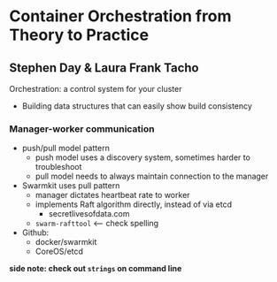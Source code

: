 # Container Orchestration from Theory to Practice
## Stephen Day & Laura Frank Tacho

Orchestration: a control system for your cluster

* Building data structures that can easily show build consistency

### Manager-worker communication
* push/pull model pattern
    - push model uses a discovery system, sometimes harder to troubleshoot
    - pull model needs to always maintain connection to the manager
* Swarmkit uses pull pattern
    - manager dictates heartbeat rate to worker
    - implements Raft algorithm directly, instead of via etcd
        - secretlivesofdata.com 
    - `swarm-rafttool` <-- check spelling
* Github:
    - docker/swarmkit
    - CoreOS/etcd

**side note: check out `strings` on command line**
